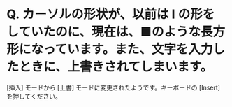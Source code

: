 # Q. カーソルの形状が、以前は I の形をしていたのに、現在は、■のような長方形になっています。また、文字を入力したときに、上書きされてしまいます。

\[挿入\] モードから \[上書\] モードに変更されたようです。キーボードの \[Insert\] を押してください。
